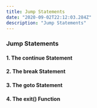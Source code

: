 ```yaml
---
title: Jump Statements
date: "2020-09-02T22:12:03.284Z"
description: "Jump Statements"
---
```


### Jump Statements

#### 1. The continue Statement

#### 2. The break Statement

#### 3. The goto Statement

#### 4. The exit() Function
